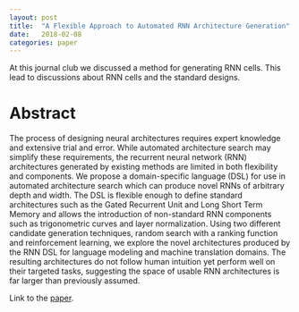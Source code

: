 ```yaml
---
layout: post
title:  "A Flexible Approach to Automated RNN Architecture Generation"
date:   2018-02-08
categories: paper
---
```


At this journal club we discussed a method for generating RNN cells. This lead to discussions about RNN cells and the standard designs.

# Abstract

The process of designing neural architectures requires expert knowledge and extensive trial and error. While automated architecture search may simplify these requirements, the recurrent neural network (RNN) architectures generated by existing methods are limited in both flexibility and components. We propose a domain-specific language (DSL) for use in automated architecture search which can produce novel RNNs of arbitrary depth and width. The DSL is flexible enough to define standard architectures such as the Gated Recurrent Unit and Long Short Term Memory and allows the introduction of non-standard RNN components such as trigonometric curves and layer normalization. Using two different candidate generation techniques, random search with a ranking function and reinforcement learning, we explore the novel architectures produced by the RNN DSL for language modeling and machine translation domains. The resulting architectures do not follow human intuition yet perform well on their targeted tasks, suggesting the space of usable RNN architectures is far larger than previously assumed. 

Link to the [paper].

[paper]: https://arxiv.org/abs/1712.07316
